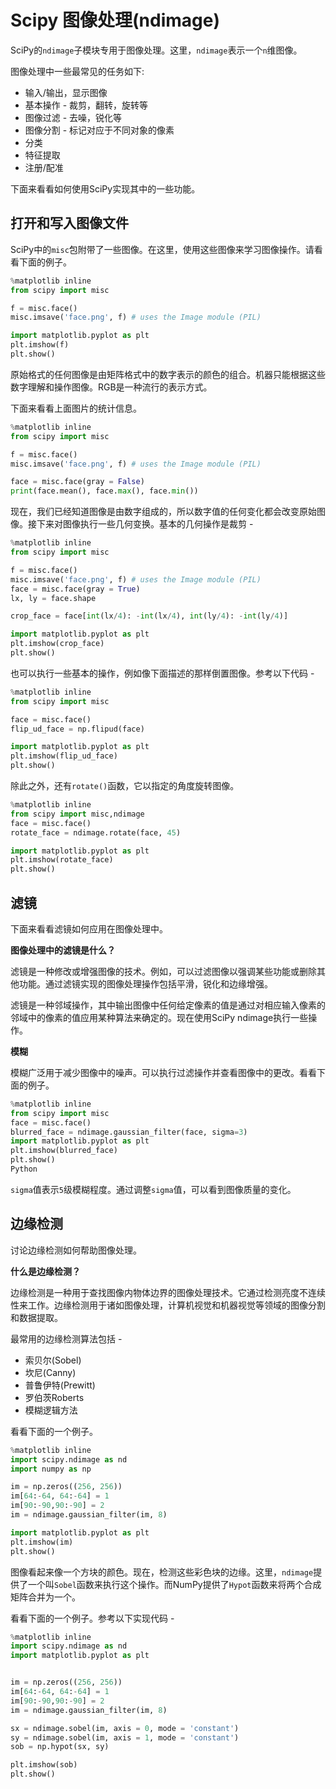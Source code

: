 # Scipy 图像处理(ndimage)

SciPy的`ndimage`子模块专用于图像处理。这里，`ndimage`表示一个`n`维图像。

图像处理中一些最常见的任务如下:

- 输入/输出，显示图像
- 基本操作 - 裁剪，翻转，旋转等
- 图像过滤 - 去噪，锐化等
- 图像分割 - 标记对应于不同对象的像素
- 分类
- 特征提取
- 注册/配准

下面来看看如何使用SciPy实现其中的一些功能。

## 打开和写入图像文件

SciPy中的`misc`包附带了一些图像。在这里，使用这些图像来学习图像操作。请看看下面的例子。

```python
%matplotlib inline
from scipy import misc

f = misc.face()
misc.imsave('face.png', f) # uses the Image module (PIL)

import matplotlib.pyplot as plt
plt.imshow(f)
plt.show()
```

原始格式的任何图像是由矩阵格式中的数字表示的颜色的组合。机器只能根据这些数字理解和操作图像。RGB是一种流行的表示方式。

下面来看看上面图片的统计信息。

```python
%matplotlib inline
from scipy import misc

f = misc.face()
misc.imsave('face.png', f) # uses the Image module (PIL)

face = misc.face(gray = False)
print(face.mean(), face.max(), face.min())
```



现在，我们已经知道图像是由数字组成的，所以数字值的任何变化都会改变原始图像。接下来对图像执行一些几何变换。基本的几何操作是裁剪 - 

```python
%matplotlib inline
from scipy import misc

f = misc.face()
misc.imsave('face.png', f) # uses the Image module (PIL)
face = misc.face(gray = True)
lx, ly = face.shape

crop_face = face[int(lx/4): -int(lx/4), int(ly/4): -int(ly/4)]

import matplotlib.pyplot as plt
plt.imshow(crop_face)
plt.show()
```

也可以执行一些基本的操作，例如像下面描述的那样倒置图像。参考以下代码 - 

```python
%matplotlib inline
from scipy import misc

face = misc.face()
flip_ud_face = np.flipud(face)

import matplotlib.pyplot as plt
plt.imshow(flip_ud_face)
plt.show()
```

除此之外，还有`rotate()`函数，它以指定的角度旋转图像。

```python
%matplotlib inline
from scipy import misc,ndimage
face = misc.face()
rotate_face = ndimage.rotate(face, 45)

import matplotlib.pyplot as plt
plt.imshow(rotate_face)
plt.show()
```

## 滤镜

下面来看看滤镜如何应用在图像处理中。

**图像处理中的滤镜是什么？**

滤镜是一种修改或增强图像的技术。例如，可以过滤图像以强调某些功能或删除其他功能。通过滤镜实现的图像处理操作包括平滑，锐化和边缘增强。

滤镜是一种邻域操作，其中输出图像中任何给定像素的值是通过对相应输入像素的邻域中的像素的值应用某种算法来确定的。现在使用SciPy ndimage执行一些操作。

**模糊**

模糊广泛用于减少图像中的噪声。可以执行过滤操作并查看图像中的更改。看看下面的例子。

```python
%matplotlib inline
from scipy import misc
face = misc.face()
blurred_face = ndimage.gaussian_filter(face, sigma=3)
import matplotlib.pyplot as plt
plt.imshow(blurred_face)
plt.show()
Python
```

`sigma`值表示`5`级模糊程度。通过调整`sigma`值，可以看到图像质量的变化。

## 边缘检测

讨论边缘检测如何帮助图像处理。

**什么是边缘检测？**

边缘检测是一种用于查找图像内物体边界的图像处理技术。它通过检测亮度不连续性来工作。边缘检测用于诸如图像处理，计算机视觉和机器视觉等领域的图像分割和数据提取。

最常用的边缘检测算法包括 - 

- 索贝尔(Sobel)
- 坎尼(Canny)
- 普鲁伊特(Prewitt)
- 罗伯茨Roberts
- 模糊逻辑方法

看看下面的一个例子。

```python
%matplotlib inline
import scipy.ndimage as nd
import numpy as np

im = np.zeros((256, 256))
im[64:-64, 64:-64] = 1
im[90:-90,90:-90] = 2
im = ndimage.gaussian_filter(im, 8)

import matplotlib.pyplot as plt
plt.imshow(im)
plt.show()
```

图像看起来像一个方块的颜色。现在，检测这些彩色块的边缘。这里，`ndimage`提供了一个叫`Sobel`函数来执行这个操作。而NumPy提供了`Hypot`函数来将两个合成矩阵合并为一个。

看看下面的一个例子。参考以下实现代码 - 

```python
%matplotlib inline
import scipy.ndimage as nd
import matplotlib.pyplot as plt


im = np.zeros((256, 256))
im[64:-64, 64:-64] = 1
im[90:-90,90:-90] = 2
im = ndimage.gaussian_filter(im, 8)

sx = ndimage.sobel(im, axis = 0, mode = 'constant')
sy = ndimage.sobel(im, axis = 1, mode = 'constant')
sob = np.hypot(sx, sy)

plt.imshow(sob)
plt.show()
```


<code class=gatsby-kernelname data-language=python></code>
